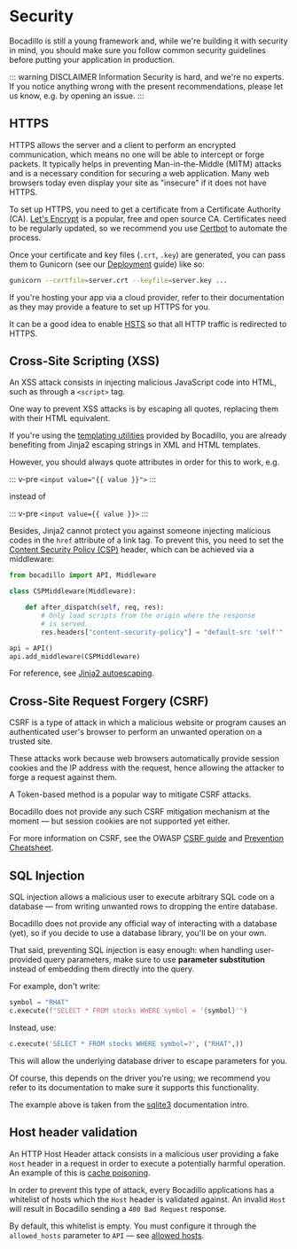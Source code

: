 # Security

Bocadillo is still a young framework and, while we're building it with security in mind, you should make sure you follow common security guidelines before putting your application in production.

::: warning DISCLAIMER
Information Security is hard, and we're no experts. If you notice anything wrong with the present recommendations, please let us know, e.g. by opening an issue.
:::

## HTTPS

HTTPS allows the server and a client to perform an encrypted communication, which means no one will be able to intercept or forge packets. It typically helps in preventing Man-in-the-Middle (MITM) attacks and is a necessary condition for securing a web application. Many web browsers today even display your site as "insecure" if it does not have HTTPS.

To set up HTTPS, you need to get a certificate from a Certificate Authority (CA). [Let's Encrypt] is a popular, free and open source CA. Certificates need to be regularly updated, so we recommend you use [Certbot] to automate the process.

Once your certificate and key files (`.crt`, `.key`) are generated, you can pass them to Gunicorn (see our [Deployment] guide) like so:

```bash
gunicorn --certfile=server.crt --keyfile=server.key ...
```

If you're hosting your app via a cloud provider, refer to their documentation as they may provide a feature to set up HTTPS for you.

It can be a good idea to enable [HSTS] so that all HTTP traffic is redirected to HTTPS.

## Cross-Site Scripting (XSS)

An XSS attack consists in injecting malicious JavaScript code into HTML, such as through a `<script>` tag.

One way to prevent XSS attacks is by escaping all quotes, replacing them with their HTML equivalent.

If you're using the [templating utilities](../common/templates.md) provided by Bocadillo, you are already benefiting from Jinja2 escaping strings in XML and HTML templates.

However, you should always quote attributes in order for this to work, e.g.

::: v-pre
`<input value="{{ value }}">`
:::

instead of

::: v-pre
`<input value={{ value }}>`
:::

Besides, Jinja2 cannot protect you against someone injecting malicious codes in the `href` attribute of a link tag. To prevent this, you need to set the [Content Security Policy (CSP)](https://developer.mozilla.org/en-US/docs/Web/HTTP/Headers/Content-Security-Policy) header, which can be achieved via a middleware:

```python
from bocadillo import API, Middleware

class CSPMiddleware(Middleware):

    def after_dispatch(self, req, res):
        # Only load scripts from the origin where the response
        # is served.
        res.headers["content-security-policy"] = "default-src 'self'"

api = API()
api.add_middleware(CSPMiddleware)
```

For reference, see [Jinja2 autoescaping](http://jinja.pocoo.org/docs/2.10/api/#autoescaping).

## Cross-Site Request Forgery (CSRF)

CSRF is a type of attack in which a malicious website or program causes an authenticated user's browser to perform an unwanted operation on a trusted site.

These attacks work because web browsers automatically provide session cookies and the IP address with the request, hence allowing the attacker to forge a request against them.

A Token-based method is a popular way to mitigate CSRF attacks.

Bocadillo does not provide any such CSRF mitigation mechanism at the moment — but session cookies are not supported yet either.

For more information on CSRF, see the OWASP [CSRF guide](https://www.owasp.org/index.php/Cross-Site_Request_Forgery_(CSRF)) and [Prevention Cheatsheet](https://www.owasp.org/index.php/Cross-Site_Request_Forgery_(CSRF)_Prevention_Cheat_Sheet#Token_Based_Mitigation).

## SQL Injection

SQL injection allows a malicious user to execute arbitrary SQL code on a database — from writing unwanted rows to dropping the entire database.

Bocadillo does not provide any official way of interacting with a database (yet), so if you decide to use a database library, you'll be on your own.

That said, preventing SQL injection is easy enough: when handling user-provided query parameters, make sure to use **parameter substitution** instead of embedding them directly into the query.

For example, don't write:

```python
symbol = "RHAT"
c.execute(f"SELECT * FROM stocks WHERE symbol = '{symbol}'")
```

Instead, use:

```python
c.execute('SELECT * FROM stocks WHERE symbol=?', ("RHAT",))
```

This will allow the underlying database driver to escape parameters for you.

Of course, this depends on the driver you're using; we recommend you refer to its documentation to make sure it supports this functionality.

The example above is taken from the [sqlite3](https://docs.python.org/3/library/sqlite3.html) documentation intro.

## Host header validation

An HTTP Host Header attack consists in a malicious user providing a fake `Host` header in a request in order to execute a potentially harmful operation. An example of this is [cache poisoning].

In order to prevent this type of attack, every Bocadillo applications has a whitelist of hosts which the `Host` header is validated against. An invalid `Host` will result in Bocadillo sending a `400 Bad Request` response.

By default, this whitelist is empty. You must configure it through the `allowed_hosts` parameter to `API` — see [allowed hosts].

[Let's Encrypt]: https://letsencrypt.org
[Certbot]: https://certbot.eff.org
[Deployment]: ./deployment.md
[HSTS]: ../http/hsts.md
[cache poisoning]: https://www.owasp.org/index.php/Cache_Poisoning
[Allowed hosts]: ../api.md#allowed-hosts
